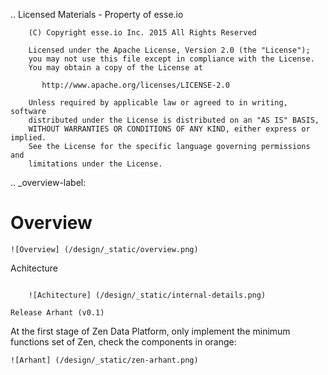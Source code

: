 ..
        Licensed Materials - Property of esse.io

        (C) Copyright esse.io Inc. 2015 All Rights Reserved

        Licensed under the Apache License, Version 2.0 (the "License");
        you may not use this file except in compliance with the License.
        You may obtain a copy of the License at

           http://www.apache.org/licenses/LICENSE-2.0

        Unless required by applicable law or agreed to in writing, software
        distributed under the License is distributed on an "AS IS" BASIS,
        WITHOUT WARRANTIES OR CONDITIONS OF ANY KIND, either express or implied.
        See the License for the specific language governing permissions and
        limitations under the License.

.. _overview-label:

Overview
==========

    ![Overview] (/design/_static/overview.png)

Achitecture
~~~~~~~~~~~~~

    ![Achitecture] (/design/_static/internal-details.png)

Release Arhant (v0.1)
~~~~~~~~~~~~~~~~~~~~~~~~~~~~

At the first stage of Zen Data Platform, only implement the minimum functions set of Zen, check the components in orange:

    ![Arhant] (/design/_static/zen-arhant.png)
    